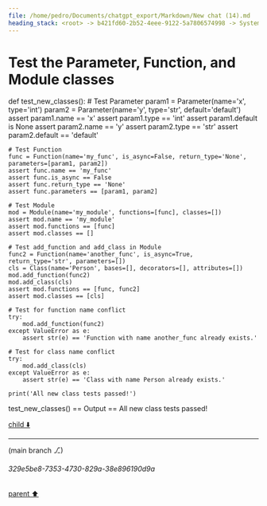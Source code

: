 ```yaml
---
file: /home/pedro/Documents/chatgpt_export/Markdown/New chat (14).md
heading_stack: <root> -> b421fd60-2b52-4eee-9122-5a7806574998 -> System -> 0e0de881-5a7b-4301-9643-ccff084a4ddf -> System -> aaa24362-c889-42c5-afec-aae36a2536d8 -> User -> 5e125b51-4948-41c1-bdf3-93b510bdb1af -> Assistant -> Ideal API Design -> Helper Classes -> Class -> Decorator -> AnnotatedAttribute -> BaseClass -> CodeBlock -> Recursive Code Generation -> Handling Indentation -> Example Implementation -> aaa2b636-9271-4157-9924-1a308fab5317 -> User -> 3c3b81e1-8cd2-4341-91c2-7b030a68f9a1 -> Assistant -> Leveraging Dataclasses -> aaa2a536-29ee-411d-9f01-afe2796f7425 -> User -> ad160486-5d4d-45c6-83bb-efd81a90f8a0 -> Assistant -> Leveraging Dataclasses -> Concerns for a Robust Implementation -> Patterns and Techniques to Borrow -> aaa2ec09-e316-4cbb-b846-830f33c67f26 -> User -> a5788519-835a-45b5-b51d-528548cac670 -> Assistant -> 61aee1c3-e68d-40ae-809a-afc5d1724485 -> Tool -> 762c81fb-e886-4720-99d8-96aa98924ec0 -> Assistant -> a144d99e-52e8-4fbe-a36c-44d0f6b900d5 -> Assistant -> 65b27eb5-58f3-4b78-8ed6-c8c5a63ee58b -> Tool -> fd21876b-41e9-488e-a016-1196a389464a -> Assistant -> aaa2cc47-c3e4-41dd-b91f-9362a6cdc798 -> User -> adafa997-35c7-4e33-a059-887b09c0a065 -> Assistant -> 99c4ae27-09c1-4daf-a555-984d41627cd8 -> Tool -> 3f5c52b8-9cd5-4e33-a2db-aaaaa7ae66ae -> Assistant -> 7b3671ef-bbee-4ece-b946-3ea76b1c42ab -> Tool -> 41eb0b88-68d3-4f18-ac08-7dd7cbc0f8ab -> Assistant -> aaa242ae-a7de-4212-826a-5a06552dea7d -> User -> 6ad68595-4acf-4c55-b440-675b26d544ea -> Assistant -> 7279eb99-ce1f-44d2-b97d-13fb2be34713 -> Tool -> 9fdb06ab-a47d-4ed5-af6e-6ee6403e882f -> Assistant -> d237f1fe-6157-47cf-a72d-efc52f906d3e -> Tool -> 630afad1-5e04-457f-85b2-c57cacfed9b5 -> Assistant -> ecddbe34-eb76-4039-947f-146b22cd0e58 -> Tool -> d83574cc-b31e-46a2-b2f1-096f97e7a0d9 -> Assistant -> aaa223ad-09ad-4ce7-b1e3-af8f44c309e3 -> User -> 839ca330-0499-4806-9c1f-aed269f7f0eb -> Assistant -> 24d9917e-f952-44a7-9f8d-df39b92ab387 -> Tool -> 50458fd2-0605-4051-8517-abd2174c186a -> Assistant -> aaa2c392-bbec-489e-bb8d-988e4be56d9e -> User -> 7e239652-e5a7-4dba-a063-61b565e869bc -> Assistant -> 825ded95-be9e-4b87-bdea-c3ef377fdc4d -> Tool -> b024130a-44b4-4517-894a-6dd2f6254945 -> Assistant -> ec95673e-a6f7-4473-a2b5-9ef93a151bc7 -> Tool -> Test the code generation functions -> 5c8e55d4-4313-4b32-a1fd-306783220837 -> Assistant -> 1e5c8a07-9f73-424d-955d-6eaed4d4e7fb -> Tool -> Test the code generation functions -> c8d8d161-e953-4a92-9e27-bea47c3a57e6 -> Assistant -> aaa22760-2acf-4aa0-8a65-24dd28efc160 -> User -> ff247c3e-27ac-408a-9dd5-1ddfb91db297 -> Assistant -> ae5f6065-5782-435e-b0f7-2f5b858a37ca -> Tool -> 85d257c4-4dbf-41f7-ba29-d664fa6be18c -> Assistant -> 5770ce90-232d-4d9e-829e-b435557f96e6 -> Tool -> 22eb2d61-05a9-4d90-8859-a244a26148a1 -> Assistant -> aaa20b4d-1b30-468a-8f4d-d3f645105568 -> User -> 4a06a807-ac53-4bfa-a5c8-83eceec233cb -> Assistant -> 6b0bb932-72f5-4f38-969f-6544c26fce02 -> Tool -> Test the Parameter, Function, and Module classes -> ffd06f5a-243d-4195-a6f2-73766c87b8ee -> Assistant -> 0b72deb1-12bb-45f6-9dcd-3c7b674e96b8 -> Tool -> Test the Parameter, Function, and Module classes
---
```

# Test the Parameter, Function, and Module classes

def test_new_classes():
    # Test Parameter
    param1 = Parameter(name='x', type='int')
    param2 = Parameter(name='y', type='str', default='default')
    assert param1.name == 'x'
    assert param1.type == 'int'
    assert param1.default is None
    assert param2.name == 'y'
    assert param2.type == 'str'
    assert param2.default == 'default'

    # Test Function
    func = Function(name='my_func', is_async=False, return_type='None', parameters=[param1, param2])
    assert func.name == 'my_func'
    assert func.is_async == False
    assert func.return_type == 'None'
    assert func.parameters == [param1, param2]

    # Test Module
    mod = Module(name='my_module', functions=[func], classes=[])
    assert mod.name == 'my_module'
    assert mod.functions == [func]
    assert mod.classes == []

    # Test add_function and add_class in Module
    func2 = Function(name='another_func', is_async=True, return_type='str', parameters=[])
    cls = Class(name='Person', bases=[], decorators=[], attributes=[])
    mod.add_function(func2)
    mod.add_class(cls)
    assert mod.functions == [func, func2]
    assert mod.classes == [cls]

    # Test for function name conflict
    try:
        mod.add_function(func2)
    except ValueError as e:
        assert str(e) == 'Function with name another_func already exists.'

    # Test for class name conflict
    try:
        mod.add_class(cls)
    except ValueError as e:
        assert str(e) == 'Class with name Person already exists.'

    print('All new class tests passed!')

test_new_classes()
== Output ==
All new class tests passed!


[child ⬇️](#329e5be8-7353-4730-829a-38e896190d9a)

---

(main branch ⎇)
###### 329e5be8-7353-4730-829a-38e896190d9a
[parent ⬆️](#0b72deb1-12bb-45f6-9dcd-3c7b674e96b8)
